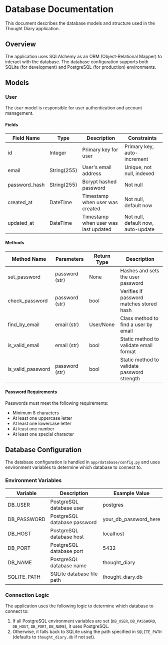 # Database Documentation

This document describes the database models and structure used in the Thought Diary application.

## Overview

The application uses SQLAlchemy as an ORM (Object-Relational Mapper) to interact with the database. The database configuration supports both SQLite (for development) and PostgreSQL (for production) environments.

## Models

### User

The `User` model is responsible for user authentication and account management.

#### Fields

| Field Name     | Type         | Description                                   | Constraints          |
|----------------|--------------|-----------------------------------------------|----------------------|
| id             | Integer      | Primary key for user                         | Primary key, auto-increment |
| email          | String(255)  | User's email address                        | Unique, not null, indexed |
| password_hash  | String(255)  | Bcrypt hashed password                       | Not null             |
| created_at     | DateTime     | Timestamp when user was created              | Not null, default now |
| updated_at     | DateTime     | Timestamp when user was last updated         | Not null, default now, auto-update |

#### Methods

| Method Name      | Parameters           | Return Type | Description                                     |
|------------------|----------------------|-------------|-------------------------------------------------|
| set_password     | password (str)       | None        | Hashes and sets the user password               |
| check_password   | password (str)       | bool        | Verifies if password matches stored hash        |
| find_by_email    | email (str)          | User/None   | Class method to find a user by email            |
| is_valid_email   | email (str)          | bool        | Static method to validate email format          |
| is_valid_password| password (str)       | bool        | Static method to validate password strength     |

#### Password Requirements

Passwords must meet the following requirements:
- Minimum 8 characters
- At least one uppercase letter
- At least one lowercase letter
- At least one number
- At least one special character

## Database Configuration

The database configuration is handled in `app/database/config.py` and uses environment variables to determine which database to connect to.

### Environment Variables

| Variable    | Description                        | Example Value          |
|-------------|------------------------------------|------------------------|
| DB_USER     | PostgreSQL database user           | postgres               |
| DB_PASSWORD | PostgreSQL database password       | your_db_password_here  |
| DB_HOST     | PostgreSQL database host           | localhost              |
| DB_PORT     | PostgreSQL database port           | 5432                   |
| DB_NAME     | PostgreSQL database name           | thought_diary          |
| SQLITE_PATH | SQLite database file path          | thought_diary.db       |

### Connection Logic

The application uses the following logic to determine which database to connect to:
1. If all PostgreSQL environment variables are set (`DB_USER`, `DB_PASSWORD`, `DB_HOST`, `DB_PORT`, `DB_NAME`), it uses PostgreSQL.
2. Otherwise, it falls back to SQLite using the path specified in `SQLITE_PATH` (defaults to `thought_diary.db` if not set).